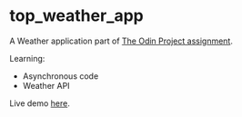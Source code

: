 # top_weather_app
A Weather application part of <a href="https://www.theodinproject.com/lessons/node-path-javascript-weather-app">The Odin Project assignment</a>.

Learning:
- Asynchronous code
- Weather API

Live demo <a href="https://cel8.github.io/top_weather_app/">here</a>.
